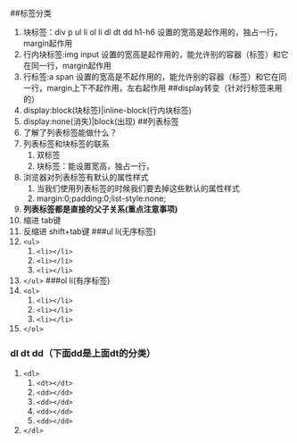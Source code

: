 ##标签分类
1. 块标签：div p ul li  ol li dl dt dd  h1-h6 设置的宽高是起作用的，独占一行，margin起作用
2. 行内块标签:img input 						 设置的宽高是起作用的，能允许别的容器（标签）和它在同一行，margin起作用
3. 行标签:a span								 设置的宽高是不起作用的，能允许别的容器（标签）和它在同一行，margin上下不起作用，左右起作用
##display转变（针对行标签来用的）
1. display:block(块标签)|inline-block(行内块标签)
2. display:none(消失)|block(出现)
##列表标签
1. 了解了列表标签能做什么？
2. 列表标签和块标签的联系
	1. 双标签
	2. 块标签：能设置宽高，独占一行，
3. 浏览器对列表标签有默认的属性样式
	1. 当我们使用列表标签的时候我们要去掉这些默认的属性样式
	2. margin:0;padding:0;list-style:none;
4. **列表标签都是直接的父子关系(重点注意事项)**
5. 缩进 tab键
6. 反缩进 shift+tab键
###ul li(无序标签)
1. `<ul>`
	1.  `<li></li>`
	2.  `<li></li>`
	3.  `<li></li>`
3. `</ul>`
###ol li(有序标签)
1. `<ol>`
	1.  `<li></li>`
	2.  `<li></li>`
	3.  `<li></li>`
3. `</ol>`
### dl dt dd（下面dd是上面dt的分类）
1. `<dl>`
	1. `<dt></dt>`
	2. `<dd></dd>`
	3. `<dd></dd>`
	4. `<dd></dd>`
	5. `<dd></dd>`
3. `</dl>`
